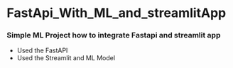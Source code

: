 # FastApi_With_ML_and_streamlitApp

### Simple ML Project how to integrate Fastapi and streamlit app
- Used the FastAPI
- Used the Streamlit and ML Model
